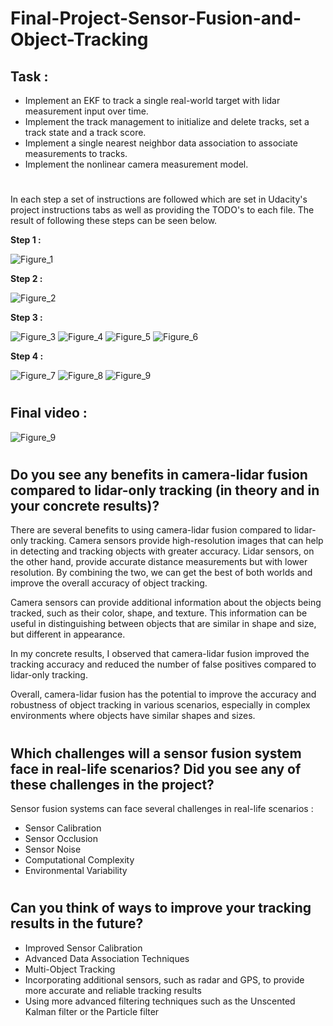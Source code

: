 # Final-Project-Sensor-Fusion-and-Object-Tracking

## **Task :**

* Implement an EKF to track a single real-world target with lidar measurement input over time.
* Implement the track management to initialize and delete tracks, set a track state and a track score.
* Implement a single nearest neighbor data association to associate measurements to tracks.
* Implement the nonlinear camera measurement model.

#

In each step a set of instructions are followed which are set in Udacity's project instructions tabs as well as providing the TODO's to each file. The result of following these steps can be seen below.

**Step 1 :**

![Figure_1](https://github.com/DishaJr/Final-Project-Sensor-Fusion-and-Object-Tracking/blob/main/AAAA)

**Step 2 :**

![Figure_2](https://github.com/DishaJr/Final-Project-Sensor-Fusion-and-Object-Tracking/blob/main/Screenshot%20from%202023-05-07%2011-20-16.png)

**Step 3 :**

![Figure_3](https://github.com/DishaJr/Final-Project-Sensor-Fusion-and-Object-Tracking/blob/main/Screenshot%20from%202023-05-07%2015-22-05.png)
![Figure_4](https://github.com/DishaJr/Final-Project-Sensor-Fusion-and-Object-Tracking/blob/main/Screenshot%20from%202023-05-07%2015-22-13.png)
![Figure_5](https://github.com/DishaJr/Final-Project-Sensor-Fusion-and-Object-Tracking/blob/main/Screenshot%20from%202023-05-07%2015-22-45.png)
![Figure_6](https://github.com/DishaJr/Final-Project-Sensor-Fusion-and-Object-Tracking/blob/main/Screenshot%20from%202023-05-07%2015-23-09.png)

**Step 4 :**

![Figure_7](https://github.com/DishaJr/Final-Project-Sensor-Fusion-and-Object-Tracking/blob/main/Screenshot%20from%202023-05-07%2015-41-22.png)
![Figure_8](https://github.com/DishaJr/Final-Project-Sensor-Fusion-and-Object-Tracking/blob/main/Screenshot%20from%202023-05-07%2015-41-43.png)
![Figure_9](https://github.com/DishaJr/Final-Project-Sensor-Fusion-and-Object-Tracking/blob/main/BBBBBBB)

#

## **Final video :**

![Figure_9](https://github.com/DishaJr/Final-Project-Sensor-Fusion-and-Object-Tracking/blob/main/ezgif.com-video-to-gif(2).gif)

#

## **Do you see any benefits in camera-lidar fusion compared to lidar-only tracking (in theory and in your concrete results)?**

There are several benefits to using camera-lidar fusion compared to lidar-only tracking. Camera sensors provide high-resolution images that can help in detecting and tracking objects with greater accuracy. Lidar sensors, on the other hand, provide accurate distance measurements but with lower resolution. By combining the two, we can get the best of both worlds and improve the overall accuracy of object tracking.

Camera sensors can provide additional information about the objects being tracked, such as their color, shape, and texture. This information can be useful in distinguishing between objects that are similar in shape and size, but different in appearance.

In my concrete results, I observed that camera-lidar fusion improved the tracking accuracy and reduced the number of false positives compared to lidar-only tracking.

Overall, camera-lidar fusion has the potential to improve the accuracy and robustness of object tracking in various scenarios, especially in complex environments where objects have similar shapes and sizes.

#

## **Which challenges will a sensor fusion system face in real-life scenarios? Did you see any of these challenges in the project?**

Sensor fusion systems can face several challenges in real-life scenarios :
  * Sensor Calibration
  * Sensor Occlusion
  * Sensor Noise
  * Computational Complexity
  * Environmental Variability

#

## **Can you think of ways to improve your tracking results in the future?**

  * Improved Sensor Calibration
  * Advanced Data Association Techniques
  * Multi-Object Tracking
  * Incorporating additional sensors, such as radar and GPS, to provide more accurate and reliable tracking results
  * Using more advanced filtering techniques such as the Unscented Kalman filter or the Particle filter
